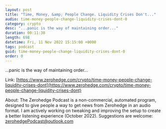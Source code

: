 ```yaml
---
layout: post
title: "Time, Money, &amp; People Change. Liquidity Crises Don't..."
audio: time-money-people-change-liquidity-crises-dont-0
category: crypto
desc: "...panic is the way of maintaining order..."
duration: 00:11:38
length: 698
datetime: Fri, 11 Nov 2022 15:15:00 +0000
tags: podcast
guid: time-money-people-change-liquidity-crises-dont-0
order: 0
---
```

...panic is the way of maintaining order...

Link: [https://www.zerohedge.com/crypto/time-money-people-change-liquidity-crises-dont](https://www.zerohedge.com/crypto/time-money-people-change-liquidity-crises-dont)

About: The Zerohedge Podcast is a non-commercial, automated program, designed to give people a way to get news from Zerohedge in an audio format.  I am actively working on tweaking and improving the setup to create a better listening experience (October 2022).  Suggestions are welcome: [zerohedgePodcast@outlook.com](mailto:zerohedgePodcast@outlook.com)